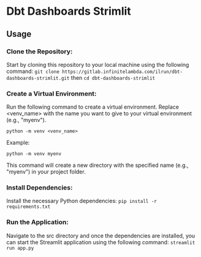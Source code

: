 # Dbt Dashboards Strimlit

## Usage

### Clone the Repository: 
Start by cloning this repository to your local machine using the following command:
```git clone https://gitlab.infinitelambda.com/ilrun/dbt-dashboards-strimlit.git```
then
```cd dbt-dashboards-strimlit```
### Create a Virtual Environment:
Run the following command to create a virtual environment. Replace <venv_name> with the name you want to give to your virtual environment (e.g., "myenv").

```python -m venv <venv_name>```

Example:

```python -m venv myenv```

This command will create a new directory with the specified name (e.g., "myenv") in your project folder.

### Install Dependencies:

Install the necessary Python dependencies:
```pip install -r requirements.txt```

### Run the Application: 
Navigate to the src directory and once the dependencies are installed, you can start the Streamlit application using the following command:
```streamlit run app.py```